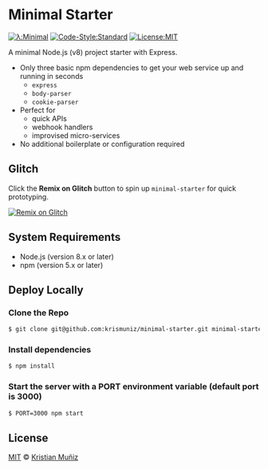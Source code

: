 # Minimal Starter

[![λ:Minimal](https://img.shields.io/badge/%CE%BB-minimal-111E33.svg?style=flat-square)](http://standardjs.com/)
[![Code-Style:Standard](https://img.shields.io/badge/code%20style-standard-green.svg?style=flat-square)](http://standardjs.com/) [![License:MIT](https://img.shields.io/badge/license-MIT-blue.svg?style=flat-square)](http://opensource.org/licenses/MIT)

A minimal Node.js (v8) project starter with Express.

* Only three basic npm dependencies to get your web service up and running in seconds
  * `express`
  * `body-parser`
  * `cookie-parser`
* Perfect for
  * quick APIs
  * webhook handlers
  * improvised micro-services
* No additional boilerplate or configuration required

## Glitch

Click the **Remix on Glitch** button to spin up `minimal-starter` for quick prototyping.

[![Remix on Glitch](https://cdn.glitch.com/2703baf2-b643-4da7-ab91-7ee2a2d00b5b%2Fremix-button.svg)](https://glitch.com/edit/#!/import/github/krismuniz/minimal-starter)

## System Requirements

* Node.js (version 8.x or later)
* npm (version 5.x or later)

## Deploy Locally

### Clone the Repo

```bash
$ git clone git@github.com:krismuniz/minimal-starter.git minimal-starter
```

### Install dependencies

```bash
$ npm install
```

### Start the server with a PORT environment variable (default port is 3000)

```bash
$ PORT=3000 npm start
```

## License

[MIT](http://opensource.org/licenses/MIT) © [Kristian Muñiz](https://www.krismuniz.com)

